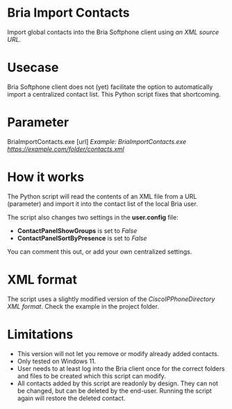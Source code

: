# Bria Import Contacts
Import global contacts into the Bria Softphone client using *an XML source URL*.

# Usecase
Bria Softphone client does not (yet) facilitate the option to automatically import a centralized contact list. This Python script fixes that shortcoming.

# Parameter
BriaImportContacts.exe [url]
*Example: BriaImportContacts.exe https://example.com/folder/contacts.xml*

# How it works
The Python script will read the contents of an XML file from a URL (parameter) and import it into the contact list of the local Bria user.

The script also changes two settings in the **user.config** file:
- **ContactPanelShowGroups** is set to *False*
- **ContactPanelSortByPresence** is set to *False*

You can comment this out, or add your own centralized settings.

# XML format
The script uses a slightly modified version of the *CiscoIPPhoneDirectory XML format*. Check the example in the project folder.

# Limitations
- This version will not let you remove or modify already added contacts.
- Only tested on Windows 11.
- User needs to at least log into the Bria client once for the correct folders and files to be created which this script can modify.
- All contacts added by this script are readonly by design. They can not be changed, but can be deleted by the end-user. Running the script again will restore the deleted contact.
